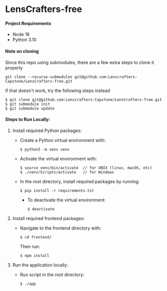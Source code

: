 # LensCrafters-free

#### Project Requirements
* Node 16
* Python 3.10

#### Note on cloning
Since this repo using submodules, there are a few extra steps to clone it properly
```
git clone --recurse-submodules git@github.com:Lenscrafters-Capstone/LensCrafters-free.git
```
If that doesn't work, try the following steps instead

```
$ git clone git@github.com:Lenscrafters-Capstone/LensCrafters-free.git
$ git submodule init
$ git submodule update
```

#### Steps to Run Locally: 
1. Install required Python packages: 
    * Create a Python virtual environment with:

        ```
        $ python3 -m venv venv
        ```
    * Activate the virtual environment with: 

        ```
        $ source venv/bin/activate  // for UNIX (linux, macOS, etc)
        $ ./venv/Scripts/activate   // for Windows
        ```
    * In the root directory, install required packages by running:

        ```
        $ pip install -r requirements.txt
        ```
        * To deactivate the virtual environment:

            ```
            $ deactivate
            ```

2. Install required frontend packages: 
    * Navigate to the frontend directory with:

        ```
        $ cd frontend/
        ```
        Then run:
        
        ```
        $ npm install
        ``` 
3. Run the application locally:
    * Run script in the root directory:

        ```
        $ ./app
        ```
